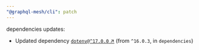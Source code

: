 ```yaml
---
"@graphql-mesh/cli": patch
---
```

dependencies updates:
  - Updated dependency [`dotenv@^17.0.0` ↗︎](https://www.npmjs.com/package/dotenv/v/17.0.0) (from `^16.0.3`, in `dependencies`)
